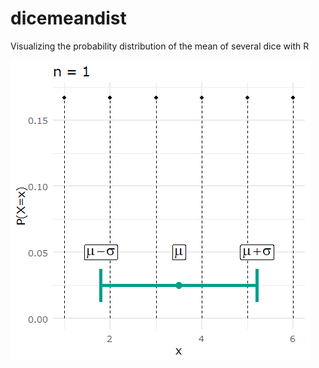 # dicemeandist
Visualizing the probability distribution of the mean of several dice with R

![dicemeandist](https://raw.githubusercontent.com/nonki1974/dicemeandist/master/dicemeandist.gif)
